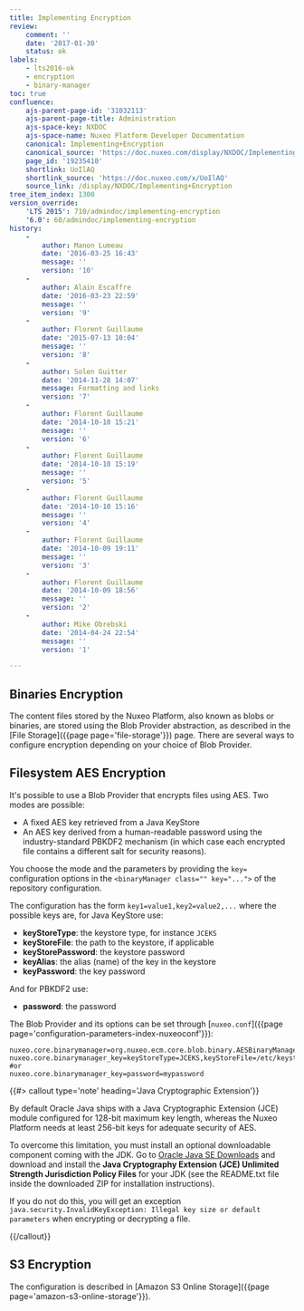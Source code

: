 ```yaml
---
title: Implementing Encryption
review:
    comment: ''
    date: '2017-01-30'
    status: ok
labels:
    - lts2016-ok
    - encryption
    - binary-manager
toc: true
confluence:
    ajs-parent-page-id: '31032113'
    ajs-parent-page-title: Administration
    ajs-space-key: NXDOC
    ajs-space-name: Nuxeo Platform Developer Documentation
    canonical: Implementing+Encryption
    canonical_source: 'https://doc.nuxeo.com/display/NXDOC/Implementing+Encryption'
    page_id: '19235410'
    shortlink: UoIlAQ
    shortlink_source: 'https://doc.nuxeo.com/x/UoIlAQ'
    source_link: /display/NXDOC/Implementing+Encryption
tree_item_index: 1300
version_override:
    'LTS 2015': 710/admindoc/implementing-encryption
    '6.0': 60/admindoc/implementing-encryption
history:
    -
        author: Manon Lumeau
        date: '2016-03-25 16:43'
        message: ''
        version: '10'
    -
        author: Alain Escaffre
        date: '2016-03-23 22:59'
        message: ''
        version: '9'
    -
        author: Florent Guillaume
        date: '2015-07-13 10:04'
        message: ''
        version: '8'
    -
        author: Solen Guitter
        date: '2014-11-28 14:07'
        message: Formatting and links
        version: '7'
    -
        author: Florent Guillaume
        date: '2014-10-10 15:21'
        message: ''
        version: '6'
    -
        author: Florent Guillaume
        date: '2014-10-10 15:19'
        message: ''
        version: '5'
    -
        author: Florent Guillaume
        date: '2014-10-10 15:16'
        message: ''
        version: '4'
    -
        author: Florent Guillaume
        date: '2014-10-09 19:11'
        message: ''
        version: '3'
    -
        author: Florent Guillaume
        date: '2014-10-09 18:56'
        message: ''
        version: '2'
    -
        author: Mike Obrebski
        date: '2014-04-24 22:54'
        message: ''
        version: '1'

---
```

## Binaries Encryption

The content files stored by the Nuxeo Platform, also known as blobs or binaries, are stored using the Blob Provider abstraction, as described in the [File Storage]({{page page='file-storage'}}) page. There are several ways to configure encryption depending on your choice of Blob Provider.

## Filesystem AES Encryption

It's possible to use a Blob Provider that encrypts files using AES. Two modes are possible:

*   A fixed AES key retrieved from a Java KeyStore
*   An AES key derived from a human-readable password using the industry-standard PBKDF2 mechanism (in which case each encrypted file contains a different salt for security reasons).

You choose the mode and the parameters by providing the `key=` configuration options in the&nbsp;`<binaryManager class="" key="...">`&nbsp;of the repository configuration.

The configuration has the form&nbsp;`key1=value1,key2=value2,...`&nbsp;where the possible keys are, for Java KeyStore use:

*   **keyStoreType**: the keystore type, for instance `JCEKS`
*   **keyStoreFile**: the path to the keystore, if applicable
*   **keyStorePassword**: the keystore password
*   **keyAlias**: the alias (name) of the key in the keystore
*   **keyPassword**: the key password

And for PBKDF2 use:

*   **password**: the password

The Blob Provider and its options can be set through [`nuxeo.conf`]({{page page='configuration-parameters-index-nuxeoconf'}}):

```
nuxeo.core.binarymanager=org.nuxeo.ecm.core.blob.binary.AESBinaryManager
nuxeo.core.binarymanager_key=keyStoreType=JCEKS,keyStoreFile=/etc/keystore.jceks,keyStorePassword=changeit,keyAlias=mykey,keyPassword=changeittoo
#or
nuxeo.core.binarymanager_key=password=mypassword
```

{{#> callout type='note' heading='Java Cryptographic Extension'}}

By default Oracle Java ships with a Java Cryptographic Extension (JCE) module configured for 128-bit maximum key length, whereas the Nuxeo Platform needs at least 256-bit keys for adequate security of AES.

To overcome this limitation, you must install an optional downloadable component coming with the JDK. Go to [Oracle Java SE Downloads](http://www.oracle.com/technetwork/java/javase/downloads/index.html) and download and install the **Java Cryptography Extension (JCE) Unlimited Strength Jurisdiction Policy Files** for your JDK (see the README.txt file inside the downloaded ZIP for installation instructions).

If you do not do this, you will get an exception `java.security.InvalidKeyException: Illegal key size or default parameters` when encrypting or decrypting a file.

{{/callout}}


## S3 Encryption

The configuration is described in&nbsp;[Amazon S3 Online Storage]({{page page='amazon-s3-online-storage'}}).
